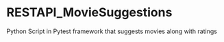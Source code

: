 # RESTAPI_MovieSuggestions
Python Script in Pytest framework that suggests movies along with ratings
